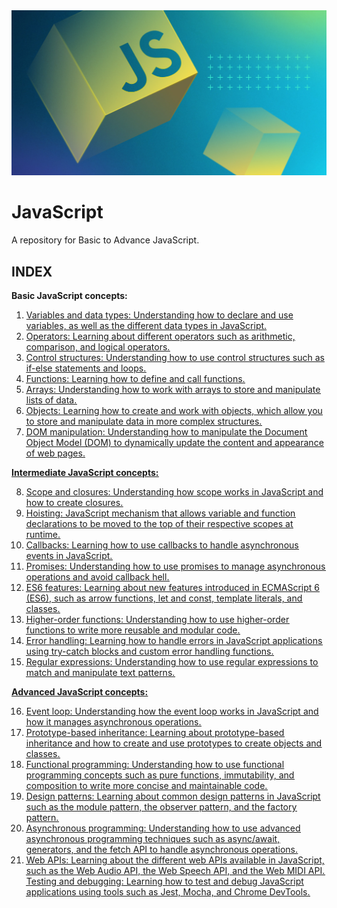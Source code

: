 <img src="./images/jsThumbnail.jpg" alt="JavaScript Logo Thumbnail">


# JavaScript
A repository for Basic to Advance JavaScript.


## INDEX

**Basic JavaScript concepts:**

1. <u>Variables and data types: Understanding how to declare and use variables, as well as the different data types in JavaScript<u>.
2. <u>Operators: Learning about different operators such as arithmetic, comparison, and logical operators<u>.
3. <u>Control structures: Understanding how to use control structures such as if-else statements and loops<u>.
4. <u>Functions: Learning how to define and call functions<u>.
5. <u>Arrays: Understanding how to work with arrays to store and manipulate lists of data<u>.
6. <u>Objects: Learning how to create and work with objects, which allow you to store and manipulate data in more complex structures<u>.
7. <u>DOM manipulation: Understanding how to manipulate the Document Object Model (DOM) to dynamically update the content and appearance of web pages<u>.


__Intermediate JavaScript concepts:__

8. <u>Scope and closures: Understanding how scope works in JavaScript and how to create closures<u>.
9. <u>Hoisting: JavaScript mechanism that allows variable and function declarations to be moved to the top of their respective scopes at runtime<u>.
10. <u>Callbacks: Learning how to use callbacks to handle asynchronous events in JavaScript<u>.
11. <u>Promises: Understanding how to use promises to manage asynchronous operations and avoid callback hell<u>.
12. <u>ES6 features: Learning about new features introduced in ECMAScript 6 (ES6), such as arrow functions, let and const, template literals, and classes<u>.
13. <u>Higher-order functions: Understanding how to use higher-order functions to write more reusable and modular code<u>.
14. <u>Error handling: Learning how to handle errors in JavaScript applications using try-catch blocks and custom error handling functions<u>.
15. <u>Regular expressions: Understanding how to use regular expressions to match and manipulate text patterns<u>.


**Advanced JavaScript concepts:**

16. <u>Event loop: Understanding how the event loop works in JavaScript and how it manages asynchronous operations<u>.
17. <u>Prototype-based inheritance: Learning about prototype-based inheritance and how to create and use prototypes to create objects and classes<u>.
18. <u>Functional programming: Understanding how to use functional programming concepts such as pure functions, immutability, and composition to write more concise and maintainable code<u>.
19. <u>Design patterns: Learning about common design patterns in JavaScript such as the module pattern, the observer pattern, and the factory pattern<u>.
20. <u>Asynchronous programming: Understanding how to use advanced asynchronous programming techniques such as async/await, generators, and the fetch API to handle asynchronous operations<u>.
21. <u>Web APIs: Learning about the different web APIs available in JavaScript, such as the Web Audio API, the Web Speech API, and the Web MIDI API<u>.
Testing and debugging: Learning how to test and debug JavaScript applications using tools such as Jest, Mocha, and Chrome DevTools<u>.
